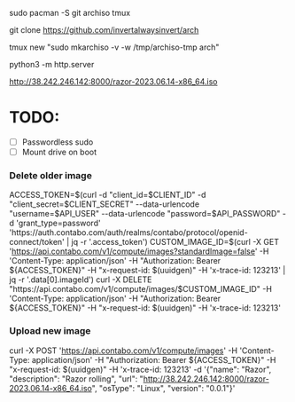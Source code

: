 sudo pacman -S git archiso tmux

git clone https://github.com/invertalwaysinvert/arch

tmux new "sudo mkarchiso -v -w /tmp/archiso-tmp arch"

python3 -m http.server

http://38.242.246.142:8000/razor-2023.06.14-x86_64.iso

# TODO:

- [ ] Passwordless sudo
- [ ] Mount drive on boot

### Delete older image

ACCESS_TOKEN=$(curl -d "client_id=$CLIENT_ID" -d "client_secret=$CLIENT_SECRET" --data-urlencode "username=$API_USER" --data-urlencode "password=$API_PASSWORD" -d 'grant_type=password' 'https://auth.contabo.com/auth/realms/contabo/protocol/openid-connect/token' | jq -r '.access_token')
CUSTOM_IMAGE_ID=$(curl -X GET 'https://api.contabo.com/v1/compute/images?standardImage=false' -H 'Content-Type: application/json' -H "Authorization: Bearer ${ACCESS_TOKEN}" -H "x-request-id: $(uuidgen)" -H 'x-trace-id: 123213' | jq -r '.data[0].imageId')
curl -X DELETE "https://api.contabo.com/v1/compute/images/$CUSTOM_IMAGE_ID" -H 'Content-Type: application/json' -H "Authorization: Bearer ${ACCESS_TOKEN}" -H "x-request-id: $(uuidgen)" -H 'x-trace-id: 123213'

### Upload new image

curl -X POST 'https://api.contabo.com/v1/compute/images' -H 'Content-Type: application/json' -H "Authorization: Bearer ${ACCESS_TOKEN}" -H "x-request-id: $(uuidgen)" -H 'x-trace-id: 123213' -d '{"name": "Razor", "description": "Razor rolling", "url": "http://38.242.246.142:8000/razor-2023.06.14-x86_64.iso", "osType": "Linux", "version": "0.0.1"}'
